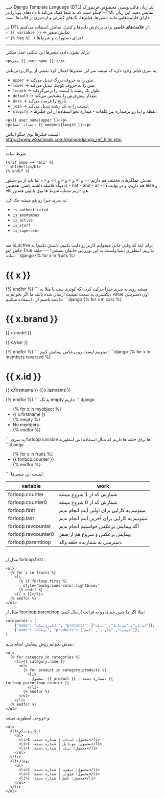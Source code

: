 خب Django Template Language (DTL) یک زبان قالب‌نویسی مخصوص فریم‌ورک جنگو است که به شما کمک می‌کند تا داده‌های پویا را در HTML نمایش دهید. این زبان دارای قابلیت‌هایی مانند متغیرها، فیلترها، تگ‌های کنترلی و ارث‌بری از قالب‌ها است.

در DTL از **علامت‌های خاصی** برای پردازش داده‌ها و کنترل نمایش استفاده می‌کنیم:  
✅ `{{ variable }}` → نمایش متغیر  
✅ `{% tag %}` → اجرای دستورات و شرط‌ها

---
برای نشون دادن متغیرها این شکلی عمل میکنن:
```html
<p>سلام {{ user_name }}!</p>
```
یه سری فیلتر وجود داره که میشه سر این متغیرها اعمال کرد بعضی از پرکاربردتریناش:
- `upper` → متن را به حروف بزرگ تبدیل می‌کند.
- `lower` → متن را به حروف کوچک تبدیل می‌کند.
- `length` → طول یک رشته یا لیست را برمی‌گرداند.
- `default` → مقدار پیش‌فرض را مشخص می‌کند.
- `date` → تاریخ را فرمت می‌کند.
- `join` → لیست را به یک رشته تبدیل می‌کند.
- `slugify` > نقطه و اینا رو برمیداره بین کلمات - میذاره
نحو استفاده از این فیلترها:
```html
<p>{{ user_name|upper }}</p>
<p>تعداد اعضا: {{ members|length }}</p>
```
لیست فیلترها توی جنگو ایناس:
https://www.w3schools.com/django/django_ref_filter.php

---

شرط ساده
```django
{% if name == 'ali' %}
  <h1>Hello</h1>
{% endif %}
```
بعدش عملگرهای مختلف هم داریم == و != و > و < و >= و <=
اما باید از دو دستور دیگه فاصله داشته باشن. 
همچنین is - not - and - or - in هم داریم.
و در نهایت else و elif هم داریم مشابه شرط ها توی پایتون هستن.

یه سری چیزا رو هم میشه چک کرد:
- `is_authenticated `
- `is_anonymous `
- `is_active`
- `is_staff `
- `is_superuser`
<br>
متد is_active برای اینه که وقتی جایی میخوایم کاربر رو دلیت بکنیم، دلیتش نکنیم! به جاش اینو True بذاریم. اینطوری اشیا وابسته به این یوزر بی خانمان نمیشن!
---
حلقه ساده
```django
{% for x in fruits %}
  <h1>{{ x }}</h1>
{% endfor %}
```
میشه روی یه سری چیزا حرکت کرد. 
اگه کوئری ست یا مثلا یه دیکشنری به سمت تمپلیت ارسال شده باشه ما اگر بخوایم به value اون دسترسی داشته باشیم از . استفاده میکنیم:
```django
{% for x in cars %}
  <h1>{{ x.brand }}</h1>
  <p>{{ x.model }}</p>
  <p>{{ x.year }}</p>
{% endfor %} 
```
میتونیم لیست رو برعکس پیمایش کنیم:
```django
{% for x in members reversed %}
  <h1>{{ x.id }}</h1>
  <p>
    {{ x.firstname }}
    {{ x.lastname }}
  </p>
{% endfor %} 
```
یه تگ empty داریم:
```django
<ul>
  {% for x in myobject %}
    <li>{{ x.firstname }}</li>
  {% empty %}
    <li>No members</li>
  {% endfor %}
</ul>
```
یه سری forloop.variable ها برای حلقه ها داریم که مثال استفاده اش اینطوریه:
```django
<ul>
  {% for x in fruits %}
    <li>{{ forloop.counter }}</li>
  {% endfor %}
</ul> 
```
لیست این متغیرها:

| variable            | work                                         |
| ------------------- | -------------------------------------------- |
| forloop.counter     | شمارش که از 1 شروع میشه                      |
| forloop.counter0    | شمارش که از 0 شروع میشه                      |
| forloop.first       | میتونیم یه کارایی برای اولین آیتم انجام بدیم |
| forloop.last        | میتونیم یه کارایی برای آخرین آیتم انجام بدیم |
| forloop.revcounter  | اگه پیمایش برعکس خواستیم انجام بدیم          |
| forloop.revcounter0 | پیمایش برعکس و شروع هم از صفر                |
| forloop.parentloop  | دسترسی به شمارنده حلقه والد                  |

<br>
مثال از forloop.first :
<br>

```django
<ul>
  {% for x in fruits %}
    <li
      {% if forloop.first %}
        style='background-color:lightblue;'
      {% endif %}
    >{{ x }}</li>
  {% endfor %}
</ul>
```
مثال از foorloop.parentloop:
مثلا اگر ما چنین چیزی رو به فرانت ارسال کنیم:
```python 
categories = [
    {"name": "الکترونیکی", "products": ["لپ‌تاپ", "موبایل", "تبلت"]},
    {"name": "پوشاک", "products": ["تی‌شرت", "شلوار", "کفش"]},
]
```
بعدش بخوایم روش پیمایش انجام بدیم:
```django
<ul>
  {% for category in categories %}
    <li>{{ category.name }}
      <ul>
        {% for product in category.products %}
          <li>
            محصول: {{ product }} | شماره دسته: {{ forloop.parentloop.counter }}
          </li>
        {% endfor %}
      </ul>
    </li>
  {% endfor %}
</ul>
```
و خروجی اینطوری میشه:
```django
<ul>
  <li>الکترونیکی
    <ul>
      <li>محصول: لپ‌تاپ | شماره دسته: 1</li>
      <li>محصول: موبایل | شماره دسته: 1</li>
      <li>محصول: تبلت | شماره دسته: 1</li>
    </ul>
  </li>
  <li>پوشاک
    <ul>
      <li>محصول: تی‌شرت | شماره دسته: 2</li>
      <li>محصول: شلوار | شماره دسته: 2</li>
      <li>محصول: کفش | شماره دسته: 2</li>
    </ul>
  </li>
</ul>
```
